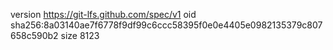 version https://git-lfs.github.com/spec/v1
oid sha256:8a03140ae7f6778f9df99c6ccc58395f0e0e4405e0982135379c807658c590b2
size 8123
